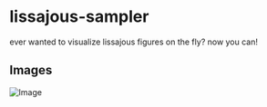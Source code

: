 # lissajous-sampler
ever wanted to visualize lissajous figures on the fly? now you can!

## Images

![Image](../main/media/lissajouz.jpg?raw=true)
